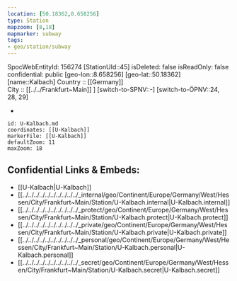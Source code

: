 ```yaml
---
location: [50.18362,8.658256] 
type: Station 
mapzoom: [8,18] 
mapmarker: subway 
tags:
- geo/station/subway
---
```

SpocWebEntityId: 156274
[StationUId::45] 
isDeleted: false
isReadOnly: false
confidential: public
[geo-lon::8.658256] 
[geo-lat::50.18362] 
[name::Kalbach] 
Country :: [[Germany]]  
City :: [[../../Frankfurt~Main]] ] 
[switch-to-SPNV::-] 
[switch-to-ÖPNV::24, 28, 29] 

-

```leaflet
id: U-Kalbach.md
coordinates: [[U-Kalbach]] 
markerFile: [[U-Kalbach]] 
defaultZoom: 11 
maxZoom: 18
```


## Confidential Links & Embeds: 
- [[U-Kalbach|U-Kalbach]] 
- [[../../../../../../../../../../_internal/geo/Continent/Europe/Germany/West/Hessen/City/Frankfurt~Main/Station/U-Kalbach.internal|U-Kalbach.internal]] 
- [[../../../../../../../../../../_protect/geo/Continent/Europe/Germany/West/Hessen/City/Frankfurt~Main/Station/U-Kalbach.protect|U-Kalbach.protect]] 
- [[../../../../../../../../../../_private/geo/Continent/Europe/Germany/West/Hessen/City/Frankfurt~Main/Station/U-Kalbach.private|U-Kalbach.private]] 
- [[../../../../../../../../../../_personal/geo/Continent/Europe/Germany/West/Hessen/City/Frankfurt~Main/Station/U-Kalbach.personal|U-Kalbach.personal]] 
- [[../../../../../../../../../../_secret/geo/Continent/Europe/Germany/West/Hessen/City/Frankfurt~Main/Station/U-Kalbach.secret|U-Kalbach.secret]] 
